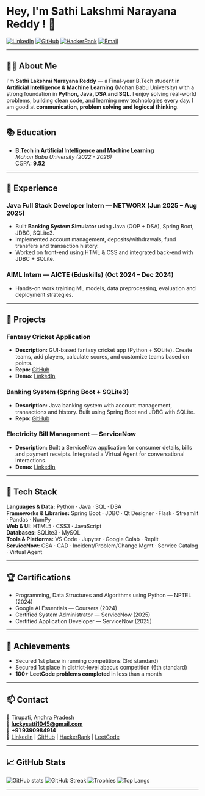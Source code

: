 #  Hey, I'm **Sathi Lakshmi Narayana Reddy** !  👋

[![LinkedIn](https://img.shields.io/badge/LinkedIn-Profile-blue?logo=linkedin&logoColor=white)](https://www.linkedin.com/in/sathi-lakshmi-narayana-reddy-b05ab6284/)
[![GitHub](https://img.shields.io/badge/GitHub-@luckysatti-black?logo=github&logoColor=white)](https://github.com/luckysatti)
[![HackerRank](https://img.shields.io/badge/HackerRank-Profile-green?logo=hackerrank&logoColor=white)](https://www.hackerrank.com/profile/luckysatti1045)
[![Email](https://img.shields.io/badge/Email-luckysatti1045@gmail.com-red?logo=gmail&logoColor=white)](mailto:luckysatti1045@gmail.com)

---

## 👨‍🎓 About Me

I'm **Sathi Lakshmi Narayana Reddy** — a Final-year B.Tech student in **Artificial Intelligence & Machine Learning** (Mohan Babu University) with a strong foundation in **Python, Java, DSA and SQL**. I enjoy solving real-world problems, building clean code, and learning new technologies every day. I am good at **communication, problem solving and logiccal thinking**.

---

## 📚 Education
- **B.Tech in Artificial Intelligence and Machine Learning**  
  *Mohan Babu University (2022 - 2026)*  
  CGPA: **9.52**

---

## 💼 Experience

### Java Full Stack Developer Intern — NETWORX (Jun 2025 – Aug 2025)
- Built **Banking System Simulator** using Java (OOP + DSA), Spring Boot, JDBC, SQLite3.  
- Implemented account management, deposits/withdrawals, fund transfers and transaction history.  
- Worked on front-end using HTML & CSS and integrated back-end with JDBC + SQLite.

### AIML Intern — AICTE (Eduskills) (Oct 2024 – Dec 2024)
- Hands-on work training ML models, data preprocessing, evaluation and deployment strategies.

---

## 🧩 Projects

### Fantasy Cricket Application
- **Description:** GUI-based fantasy cricket app (Python + SQLite). Create teams, add players, calculate scores, and customize teams based on points.  
- **Repo:** [GitHub](https://github.com/luckysatti/Fantasy-Cricket-Application)
- **Demo:** [LinkedIn](https://www.linkedin.com/posts/sathi-lakshmi-narayana-reddy-b05ab6284_excited-to-share-my-latest-project-activity-7211786994459271168-Ejiz?utm_source=share&utm_medium=member_desktop&rcm=ACoAAEU34bUBnfFrkkibKaBaNCjQKmkWr3IGqRk)

### Banking System (Spring Boot + SQLite3)
- **Description:** Java banking system with account management, transactions and history. Built using Spring Boot and JDBC with SQLite.  
- **Repo:** [GitHub](https://github.com/luckysatti/Banking-System)

### Electricity Bill Management — ServiceNow
- **Description:** Built a ServiceNow application for consumer details, bills and payment receipts. Integrated a Virtual Agent for conversational interactions.
- **Demo:** [LinkedIn](https://www.linkedin.com/posts/sathi-lakshmi-narayana-reddy-b05ab6284_servicenow-learningbydoing-servicenowdeveloper-activity-7370362503954022400--CMW?utm_source=share&utm_medium=member_desktop&rcm=ACoAAEU34bUBnfFrkkibKaBaNCjQKmkWr3IGqRk)


---

## 🧰 Tech Stack

**Languages & Data:** Python · Java · SQL · DSA  
**Frameworks & Libraries:** Spring Boot · JDBC · Qt Designer · Flask · Streamlit · Pandas · NumPy  
**Web & UI:** HTML5 · CSS3 · JavaScript  
**Databases:** SQLite3 · MySQL  
**Tools & Platforms:** VS Code · Jupyter · Google Colab · Replit  
**ServiceNow:** CSA · CAD · Incident/Problem/Change Mgmt · Service Catalog · Virtual Agent

---

## 🏆 Certifications

- Programming, Data Structures and Algorithms using Python — NPTEL (2024)  
- Google AI Essentials — Coursera (2024)  
- Certified System Administrator — ServiceNow (2025)  
- Certified Application Developer — ServiceNow (2025)

---

## 🥇 Achievements

- Secured 1st place in running competitions (3rd standard)  
- Secured 1st place in district-level abacus competition (6th standard)  
- **100+ LeetCode problems completed** in less than a month

---

## 📫 Contact

📍 Tirupati, Andhra Pradesh  
📧 **luckysatti1045@gmail.com**  
📱 **+91 9390984914**  
🔗 [LinkedIn](https://www.linkedin.com/in/sathi-lakshmi-narayana-reddy-b05ab6284/) | [GitHub](https://github.com/luckysatti) | [HackerRank](https://www.hackerrank.com/profile/luckysatti1045) | [LeetCode](https://leetcode.com/u/luckysatti1045/)  

---

## 📈 GitHub Stats 
![GitHub stats](https://github-readme-stats.vercel.app/api?username=luckysatti&show_icons=true&theme=radical)
![GitHub Streak](https://github-readme-streak-stats.herokuapp.com/?user=luckysatti&theme=radical) 
![Trophies](https://github-profile-trophy.vercel.app/?username=luckysatti&theme=radical&margin-w=15&margin-h=15) 
![Top Langs](https://github-readme-stats.vercel.app/api/top-langs/?username=luckysatti&layout=compact)


---

